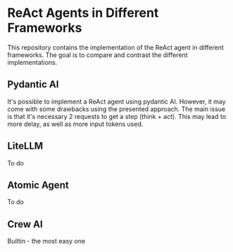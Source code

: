 # ReAct Agents in Different Frameworks

This repository contains the implementation of the ReAct agent in different
frameworks. The goal is to compare and contrast the different implementations.

## Pydantic AI

It's possible to implement a ReAct agent using pydantic AI. However, it may
come with some drawbacks using the presented approach. The main issue is that
it's necessary 2 requests to get a step (think + act). This may lead to more
delay, as well as more input tokens used.

## LiteLLM

To do

## Atomic Agent

To do

## Crew AI

Builtin - the most easy one
